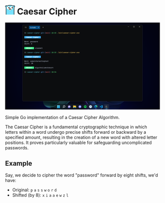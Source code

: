<h1><img src="./assets/gopher.png" width="32px"/> Caesar Cipher</h1>

<img src="./assets/ui.png" width="720px" />

Simple Go implementation of a Caesar Cipher Algorithm.

The Caesar Cipher is a fundamental cryptographic technique in which letters within a word undergo precise shifts forward or backward by a specified amount, resulting in the creation of a new word with altered letter positions. It proves particularly valuable for safeguarding uncomplicated passwords.

## Example

Say, we decide to cipher the word "password" forward by eight shifts, we'd have:  
-  Original: `p` `a` `s` `s` `w` `o` `r` `d` 
- Shifted (by 8): `x` `i` `a` `a` `e` `w` `z` `l`
